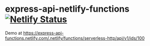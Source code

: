 # express-api-netlify-functions [![Netlify Status](https://api.netlify.com/api/v1/badges/f251738a-1605-44a4-b8bc-8bc54ab77c04/deploy-status)](https://app.netlify.com/sites/express-api-functions/deploys)

Demo at https://express-api-functions.netlify.com/.netlify/functions/serverless-http/api/v1/ids/100
